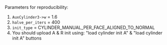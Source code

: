 Parameters for reproducibility:
1. `AuxCylinder3->w` = 1.6
1. `halve_per_iters` = 400
1. `init_type` = CYLINDER_MANUAL_PER_FACE_ALIGNED_TO_NORMAL
1. You should upload A & R init using: "load cylinder init A" & "load cylinder init A" buttons
